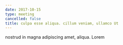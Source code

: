 ```yaml
---
date: 2017-10-15
type: meeting
cancelled: false
title: culpa esse aliqua. cillum veniam, ullamco Ut
---
```

nostrud in magna adipiscing amet, aliqua. Lorem